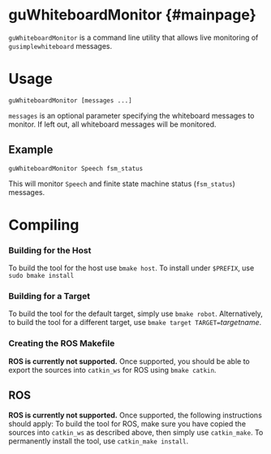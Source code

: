 guWhiteboardMonitor {#mainpage}
=====================

`guWhiteboardMonitor` is a command line utility that allows live monitoring
of `gusimplewhiteboard` messages.

# Usage #

`guWhiteboardMonitor [messages ...]`

`messages` is an optional parameter specifying the whiteboard messages to monitor.
If left out, all whiteboard messages will be monitored.

## Example ##

`guWhiteboardMonitor Speech fsm_status`

This will monitor `Speech` and finite state machine status (`fsm_status`) messages.

# Compiling #

### Building for the Host ###
To build the tool for the host use `bmake host`.
To install under `$PREFIX`, use `sudo bmake install`

### Building for a Target ###
To build the tool for the default target, simply use
`bmake robot`.
Alternatively, to build the tool for a different target, use
`bmake target TARGET=`*targetname*.

### Creating the ROS Makefile ###

**ROS is currently not supported.**  Once supported, you should be able to
export the sources into `catkin_ws` for ROS using `bmake catkin`.

## ROS ##

**ROS is currently not supported.**  Once supported, the following instructions should apply:
To build the tool for ROS, make sure you have copied the
sources into `catkin_ws` as described above, then simply use
`catkin_make`.
To permanently install the tool, use `catkin_make install`.

